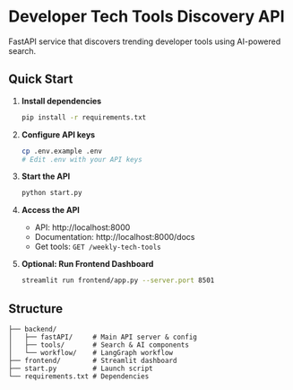 # Developer Tech Tools Discovery API

FastAPI service that discovers trending developer tools using AI-powered search.

## Quick Start

1. **Install dependencies**
   ```bash
   pip install -r requirements.txt
   ```

2. **Configure API keys**
   ```bash
   cp .env.example .env
   # Edit .env with your API keys
   ```

3. **Start the API**
   ```bash
   python start.py
   ```

4. **Access the API**
   - API: http://localhost:8000
   - Documentation: http://localhost:8000/docs
   - Get tools: `GET /weekly-tech-tools`

5. **Optional: Run Frontend Dashboard**
   ```bash
   streamlit run frontend/app.py --server.port 8501
   ```

## Structure

```
├── backend/
│   ├── fastAPI/     # Main API server & config
│   ├── tools/       # Search & AI components
│   └── workflow/    # LangGraph workflow
├── frontend/        # Streamlit dashboard
├── start.py         # Launch script
└── requirements.txt # Dependencies
```
